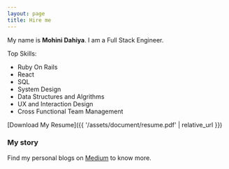 ```yaml
---
layout: page
title: Hire me
---
```


My name is <b>Mohini Dahiya</b>. I am a Full Stack Engineer.

Top Skills:

- Ruby On Rails
- React
- SQL
- System Design
- Data Structures and Algrithms
- UX and Interaction Design
- Cross Functional Team Management

[Download My Resume]({{ '/assets/document/resume.pdf' | relative_url }})

### My story

Find my personal blogs on [Medium](https://medium.com/@mohinidahiya) to know more.